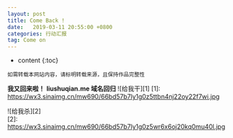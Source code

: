 ```yaml
---
layout: post
title: Come Back !
date: 	2019-03-11 20:55:00 +0800
categories: 行动汇报
tag: Come on
---
```


* content
{:toc}


`如需转载本网站内容，请标明转载来源，且保持作品完整性`


**我又回来啦！**
**liushuqian.me 域名回归**
![给我干][1]
 [1]: https://wx3.sinaimg.cn/mw690/66bd57b7ly1g0z5ttbn4nj22oy22f7wi.jpg
 
![给我杀][2]  
[2]: https://wx3.sinaimg.cn/mw690/66bd57b7ly1g0z5wr6x6oj20kq0mu40l.jpg